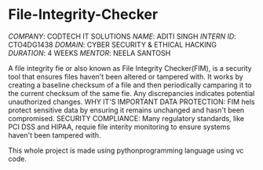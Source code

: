 # File-Integrity-Checker
*COMPANY*: CODTECH IT SOLUTIONS
*NAME*: ADITI SINGH
*INTERN ID*: CTO4DG1438
*DOMAIN*: CYBER SECURITY & ETHICAL HACKING
*DURATION*: 4 WEEKS
*MENTOR*: NEELA SANTOSH

A file integrity fie or also known as File Integrity Checker(FIM), is a security tool that ensures files haven't been altered or tampered with. It works by creating a baseline checksum of a file and then periodically camparing it to the current checksum of the same fie. Any discrepancies indicates potential unauthorized changes.
WHY IT'S IMPORTANT
DATA PROTECTION: FIM hels protect sensitive data by ensuring it remains unchanged and hasn't been compromised.
SECURITY COMPLIANCE: Many regulatory standards, like PCI DSS and HIPAA, requie file interity monitoring to ensure systems haven't been tampered with.

This whole project is made using pythonprogramming language using vc code.
